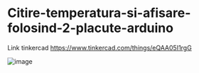 # Citire-temperatura-si-afisare-folosind-2-placute-arduino

Link tinkercad
https://www.tinkercad.com/things/eQAA05I1rgG


![image](https://user-images.githubusercontent.com/80251617/225653392-96423d55-23dc-42b8-807e-744e7fa332cc.png)
